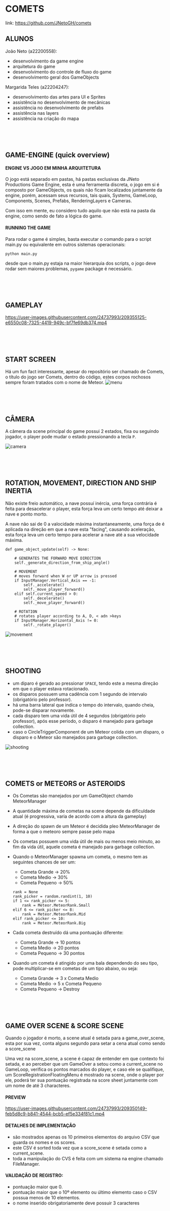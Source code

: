 # COMETS

link: https://github.com/JNetoGH/comets

## ALUNOS
João Neto (a22200558):
- desenvolvimento da game  engine
- arquitetura do game
- desenvolvimento do controle de fluxo do game
- desenvolvimento geral dos GameObjects

Margarida Teles (a22204247):
- desenvolvimento das artes para UI e Sprites
- assistência no desenvolvimento de mecânicas
- assistência no desenvolvimento de prefabs
- assistência nas layers
- assistência na criação do mapa

<br>

<br>

<br>

## GAME-ENGINE (quick overview)

#### ENGINE VS JOGO EM MINHA ARQUITETURA
O jogo está separado em pastas, há pastas exclusivas da JNeto Productions Game Engine, esta é uma ferramenta discreta, o jogo em si é composto por GameObjects, os quais não ficam localizados juntamente da engine, porém, acessam seus recursos, tais quais, Systems, GameLoop, Components, Scenes, Prefabs, RenderingLayers e Cameras.

Com isso em mente, eu considero tudo aquilo que não está na pasta da engine, como sendo de fato a lógica do game.

#### RUNNING THE GAME
Para rodar o game é simples, basta executar o comando para o script main.py ou equivalente em outros sistemas operacionais:
```
python main.py
```
desde que o main.py estaja na maior hierarquia dos scripts, o jogo deve rodar sem maiores problemas, `pygame` package é necessário.

<br>

<br>

<br>

## GAMEPLAY
https://user-images.githubusercontent.com/24737993/209355125-e6550c08-7325-4419-949c-bf7fe69db374.mp4

<br>

<br>

<br>

## START SCREEN
Há um fun fact interessante, apesar do repositório ser chamado de Comets, o título do jogo ser Comets, dentro do código, estes corpos rochosos sempre foram tratados com o nome de Meteor.
![menu](https://user-images.githubusercontent.com/24737993/209238918-09eef8db-9879-4f26-9f18-8bad728e03f1.gif)

<br>

<br>

<br>

## CÂMERA
A câmera da scene principal do game possui 2 estados, fixa ou seguindo jogador, o player pode mudar o estado pressionando a tecla `P`.

![camera](https://user-images.githubusercontent.com/24737993/209357547-23e83e27-829d-4834-8f2f-7f433586a8fe.gif)

<br>

<br>

<br>

## ROTATION, MOVEMENT, DIRECTION AND SHIP INERTIA
Não existe freio automático, a nave possuí inércia, uma força contrária é feita para desacelerar o player, esta força leva um certo tempo até deixar a nave e ponto morto.

A nave não sai de 0 a valocidade máxima instantaneamente, uma força de é aplicada na direção em que a nave esta "facing", causando aceleração, esta força leva um certo tempo para acelerar a nave até a sua velocidade máxima.

````
def game_object_update(self) -> None:

    # GENERATES THE FORWARD MOVE DIRECTION
    self._generate_direction_from_ship_angle()

    # MOVEMENT
    # moves forward when W or UP arrow is pressed
    if InputManager.Vertical_Axis == -1:
        self._accelerate()
        self._move_player_forward()
    elif self.current_speed > 0:
        self._decelerate()
        self._move_player_forward()

    # ROTATION
    # rotates player according to A, D, < adn >keys
    if InputManager.Horizontal_Axis != 0:
        self._rotate_player()
````
![movement](https://user-images.githubusercontent.com/24737993/209372490-d6d0fff4-32ab-48f9-84e7-95176e360a47.gif)

<br>

<br>

<br>

## SHOOTING
- um diparo é gerado ao pressionar `SPACE`, tendo este a mesma direção em que o player estava rotacionado.
- os disparos possuem uma cadência com 1 segundo de intervalo (obrigatório pelo professor).
- há uma barra lateral que indica o tempo do intervalo, quando cheia, pode-se disparar novamente.
- cada disparo tem uma vida útil de 4 segundos (obrigatório pelo professor), após esse período, o disparo é manejado para garbage collection.
- caso o CircleTriggerComponent de um Meteor colida com um disparo, o disparo e o Meteor são manejados para garbage collection.

![shooting](https://user-images.githubusercontent.com/24737993/209375643-bf780ed4-157b-4544-8758-982bcd41a552.gif)

<br>

<br>

<br>

## COMETS or METEORS or ASTEROIDS

- Os Cometas são manejados por um GameObject chamdo MeteorManager
- A quantidade máxima de cometas na scene depende da dificuldade atual (é progressiva, varia de acordo com a altura da gameplay)
- A direção do spawn de um Meteor é decidida pleo MeteorManager de forma a que o meteoro sempre passe pelo mapa
- Os cometas possuem uma vida útil de mais ou menos meio minuto, ao fim da vida útil, aquele cometa é manejado para garbage collection.

- Quando o MeteorManager spawna um cometa, o mesmo tem as seguintes chances de ser um:
    
    - Cometa Grande -> 20%
    - Cometa Medio -> 30%
    - Cometa Pequeno -> 50%

    ```
    rank = None
    rank_picker = random.randint(1, 10)
    if 1 <= rank_picker <= 5:
        rank = Meteor.MeteorRank.Small
    elif 6 <= rank_picker <= 8:
        rank = Meteor.MeteorRank.Mid
    elif rank_picker <= 10:
        rank = Meteor.MeteorRank.Big
    ```

- Cada cometa destruído dá uma pontuação diferente:

    - Cometa Grande -> 10 pontos
    - Cometa Medio -> 20 pontos
    - Cometa Pequeno -> 30 pontos

- Quando um cometa é atingido por uma bala dependendo do seu tipo, pode multiplicar-se em cometas de um tipo abaixo, ou seja:

    - Cometa Grande -> 3 x Cometa Medio
    - Cometa Medio -> 5 x Cometa Pequeno
    - Cometa Pequeno -> Destroy

<br>

<br>

<br>

## GAME OVER SCENE & SCORE SCENE
Quando o jogador é morto, a scene atual é setada para a game_over_scene, esta por sua vez, conta alguns segundo para setar a cena atual como sendo a score_scene

Uma vez na score_scene, a scene é capaz de entender em que contexto foi setada, e ao perceber que um GameOver a setou como a current_scene no GameLoop, verifica os pontos marcados do player, e caso ele se qualifique, um ScoreRegistrationFloatingMenu é mostrado na scene, onde o player por ele, poderá ter sua pontuação registrada na score sheet juntamente com um nome de até 3 characteres.

#### PREVIEW
https://user-images.githubusercontent.com/24737993/209350149-feb5d8c9-b841-4544-bcb5-ef5e334f81c1.mp4

#### DETALHES DE IMPLEMENTAÇÃO
* são mostrados apenas os 10 primeiros elementos do arquivo CSV que guarda os nomes e os scores.
* este CSV é sorted toda vez que a score_scene é setada como a current_scene.
* toda a manipulação do CVS é feita com um sistema na engine chamado FileManager.

#### VALIDAÇÃO DE REGISTRO:
* pontuação maior que 0.
* pontuação maior que o 10º elemento ou último elemento caso o CSV possua menos de 10 elementos.
* o nome inserido obrigatoriamente deve possuir 3 caracteres


